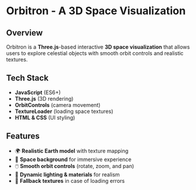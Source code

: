 
# Orbitron - A 3D Space Visualization

##  Overview
Orbitron is a **Three.js**-based interactive **3D space visualization** that allows users to explore celestial objects with smooth orbit controls and realistic textures.

##  Tech Stack
- **JavaScript** (ES6+)
- **Three.js** (3D rendering)
- **OrbitControls** (camera movement)
- **TextureLoader** (loading space textures)
- **HTML & CSS** (UI styling)

##  Features
- 🌍 **Realistic Earth model** with texture mapping  
- 🌠 **Space background** for immersive experience  
- 🖱️ **Smooth orbit controls** (rotate, zoom, and pan)  
- 🔄 **Dynamic lighting & materials** for realism  
- 🎨 **Fallback textures** in case of loading errors 
